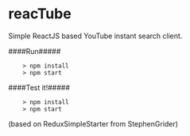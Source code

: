 # reacTube

Simple ReactJS based YouTube instant search client.


####Run#####

```
	> npm install
	> npm start
```

####Test it!#####

```
	> npm install
	> npm start
```
(based on ReduxSimpleStarter from StephenGrider)
